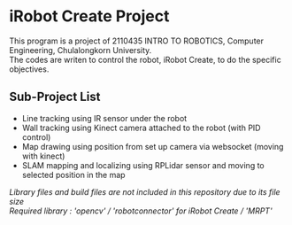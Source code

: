 # iRobot Create Project
This program is a project of 2110435 INTRO TO ROBOTICS, Computer Engineering, Chulalongkorn University.  
The codes are writen to control the robot, iRobot Create, to do the specific objectives.

## Sub-Project List
- Line tracking using IR sensor under the robot
- Wall tracking using Kinect camera attached to the robot (with PID control)
- Map drawing using position from set up camera via websocket (moving with kinect)
- SLAM mapping and localizing using RPLidar sensor and moving to selected position in the map

*Library files and build files are not included in this repository due to its file size*  
*Required library : 'opencv' / 'robotconnector' for iRobot Create / 'MRPT'*
